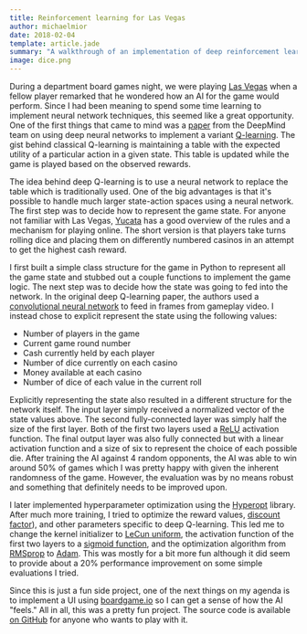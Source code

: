 ```yaml
---
title: Reinforcement learning for Las Vegas
author: michaelmior
date: 2018-02-04
template: article.jade
summary: "A walkthrough of an implementation of deep reinforcement learning for the dice game Las Vegas."
image: dice.png
---
```


During a department board games night, we were playing [Las Vegas](https://boardgamegeek.com/boardgame/117959/las-vegas) when a fellow player remarked that he wondered how an AI for the game would perform.
Since I had been meaning to spend some time learning to implement neural network techniques, this seemed like a great opportunity.
One of the first things that came to mind was a [paper](https://arxiv.org/abs/1312.5602) from the DeepMind team on using deep neural networks to implement a variant [Q-learning](https://en.wikipedia.org/wiki/Q-learning).
The gist behind classical Q-learning is maintaining a table with the expected utility of a particular action in a given state.
This table is updated while the game is played based on the observed rewards.

The idea behind deep Q-learning is to use a neural network to replace the table which is traditionally used.
One of the big advantages is that it's possible to handle much larger state-action spaces using a neural network.
The first step was to decide how to represent the game state.
For anyone not familiar with Las Vegas, [Yucata](http://www.yucata.de/en/Rules/LasVegas) has a good overview of the rules and a mechanism for playing online.
The short version is that players take turns rolling dice and placing them on differently numbered casinos in an attempt to get the highest cash reward.

I first built a simple class structure for the game in Python to represent all the game state and stubbed out a couple functions to implement the game logic.
The next step was to decide how the state was going to fed into the network.
In the original deep Q-learning paper, the authors used a [convolutional neural network](https://en.wikipedia.org/wiki/Convolutional_neural_network) to feed in frames from gameplay video.
I instead chose to explicit represent the state using the following values:

* Number of players in the game
* Current game round number
* Cash currently held by each player
* Number of dice currently on each casino
* Money available at each casino
* Number of dice of each value in the current roll

Explicitly representing the state also resulted in a different structure for the network itself.
The input layer simply received a normalized vector of the state values above.
The second fully-connected layer was simply half the size of the first layer.
Both of the first two layers used a [ReLU](https://en.wikipedia.org/wiki/Rectifier_(neural_networks)) activation function.
The final output layer was also fully connected but with a linear activation function and a size of six to represent the choice of each possible die.
After training the AI against 4 random opponents, the AI was able to win around 50% of games which I was pretty happy with given the inherent randomness of the game.
However, the evaluation was by no means robust and something that definitely needs to be improved upon.

I later implemented hyperparameter optimization using the [Hyperopt](https://github.com/hyperopt/hyperopt) library.
After much more training, I tried to optimize the reward values, [discount factor](https://en.wikipedia.org/wiki/Q-learning#Discount_factor)), and other parameters specific to deep Q-learning.
This led me to change the kernel initializer to [LeCun uniform](https://keras.io/initializers/#lecun_uniform), the activation function of the first two layers to a [sigmoid function](https://keras.io/activations/#sigmoid), and the optimization algorithm from [RMSprop](https://keras.io/optimizers/#rmsprop) to [Adam](https://keras.io/optimizers/#adam).
This was mostly for a bit more fun although it did seem to provide about a 20% performance improvement on some simple evaluations I tried.

Since this is just a fun side project, one of the next things on my agenda is to implement a UI using [boardgame.io](http://boardgame.io/) so I can get a sense of how the AI "feels."
All in all, this was a pretty fun project.
The source code is available [on GitHub](https://github.com/michaelmior/lasvegas) for anyone who wants to play with it.
